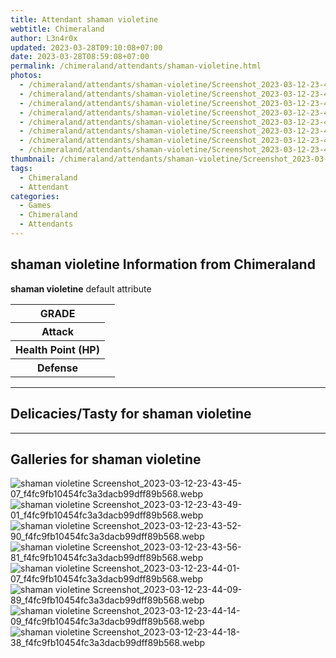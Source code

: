 ```yaml
---
title: Attendant shaman violetine
webtitle: Chimeraland
author: L3n4r0x
updated: 2023-03-28T09:10:08+07:00
date: 2023-03-28T08:59:08+07:00
permalink: /chimeraland/attendants/shaman-violetine.html
photos:
  - /chimeraland/attendants/shaman-violetine/Screenshot_2023-03-12-23-43-45-07_f4fc9fb10454fc3a3dacb99dff89b568.webp
  - /chimeraland/attendants/shaman-violetine/Screenshot_2023-03-12-23-43-49-01_f4fc9fb10454fc3a3dacb99dff89b568.webp
  - /chimeraland/attendants/shaman-violetine/Screenshot_2023-03-12-23-43-52-90_f4fc9fb10454fc3a3dacb99dff89b568.webp
  - /chimeraland/attendants/shaman-violetine/Screenshot_2023-03-12-23-43-56-81_f4fc9fb10454fc3a3dacb99dff89b568.webp
  - /chimeraland/attendants/shaman-violetine/Screenshot_2023-03-12-23-44-01-07_f4fc9fb10454fc3a3dacb99dff89b568.webp
  - /chimeraland/attendants/shaman-violetine/Screenshot_2023-03-12-23-44-09-89_f4fc9fb10454fc3a3dacb99dff89b568.webp
  - /chimeraland/attendants/shaman-violetine/Screenshot_2023-03-12-23-44-14-09_f4fc9fb10454fc3a3dacb99dff89b568.webp
  - /chimeraland/attendants/shaman-violetine/Screenshot_2023-03-12-23-44-18-38_f4fc9fb10454fc3a3dacb99dff89b568.webp
thumbnail: /chimeraland/attendants/shaman-violetine/Screenshot_2023-03-12-23-43-45-07_f4fc9fb10454fc3a3dacb99dff89b568.webp
tags:
  - Chimeraland
  - Attendant
categories:
  - Games
  - Chimeraland
  - Attendants
---
```


<section id="bootstrap-wrapper"><link rel="stylesheet" href="https://rawcdn.githack.com/dimaslanjaka/Web-Manajemen/0c3b5aa1813bd4abcd2c11bf3e37928b15c28664/css/bootstrap-5-3-0-alpha3-wrapper.css"/><h2>shaman violetine Information from Chimeraland</h2><p><b>shaman violetine</b> default attribute <table><tr><th>GRADE</th><td></td></tr><tr><th>Attack</th><td></td></tr><tr><th>Health Point (HP)</th><td></td></tr><tr><th>Defense</th><td></td></tr></table></p><hr/><h2>Delicacies/Tasty for shaman violetine</h2><hr/><div id="gallery"><h2>Galleries for shaman violetine</h2><div class="row"><div class="col-lg-6 col-12"><img src="/chimeraland/attendants/shaman-violetine/Screenshot_2023-03-12-23-43-45-07_f4fc9fb10454fc3a3dacb99dff89b568.webp" alt="shaman violetine Screenshot_2023-03-12-23-43-45-07_f4fc9fb10454fc3a3dacb99dff89b568.webp"/></div><div class="col-lg-6 col-12"><img src="/chimeraland/attendants/shaman-violetine/Screenshot_2023-03-12-23-43-49-01_f4fc9fb10454fc3a3dacb99dff89b568.webp" alt="shaman violetine Screenshot_2023-03-12-23-43-49-01_f4fc9fb10454fc3a3dacb99dff89b568.webp"/></div><div class="col-lg-6 col-12"><img src="/chimeraland/attendants/shaman-violetine/Screenshot_2023-03-12-23-43-52-90_f4fc9fb10454fc3a3dacb99dff89b568.webp" alt="shaman violetine Screenshot_2023-03-12-23-43-52-90_f4fc9fb10454fc3a3dacb99dff89b568.webp"/></div><div class="col-lg-6 col-12"><img src="/chimeraland/attendants/shaman-violetine/Screenshot_2023-03-12-23-43-56-81_f4fc9fb10454fc3a3dacb99dff89b568.webp" alt="shaman violetine Screenshot_2023-03-12-23-43-56-81_f4fc9fb10454fc3a3dacb99dff89b568.webp"/></div><div class="col-lg-6 col-12"><img src="/chimeraland/attendants/shaman-violetine/Screenshot_2023-03-12-23-44-01-07_f4fc9fb10454fc3a3dacb99dff89b568.webp" alt="shaman violetine Screenshot_2023-03-12-23-44-01-07_f4fc9fb10454fc3a3dacb99dff89b568.webp"/></div><div class="col-lg-6 col-12"><img src="/chimeraland/attendants/shaman-violetine/Screenshot_2023-03-12-23-44-09-89_f4fc9fb10454fc3a3dacb99dff89b568.webp" alt="shaman violetine Screenshot_2023-03-12-23-44-09-89_f4fc9fb10454fc3a3dacb99dff89b568.webp"/></div><div class="col-lg-6 col-12"><img src="/chimeraland/attendants/shaman-violetine/Screenshot_2023-03-12-23-44-14-09_f4fc9fb10454fc3a3dacb99dff89b568.webp" alt="shaman violetine Screenshot_2023-03-12-23-44-14-09_f4fc9fb10454fc3a3dacb99dff89b568.webp"/></div><div class="col-lg-6 col-12"><img src="/chimeraland/attendants/shaman-violetine/Screenshot_2023-03-12-23-44-18-38_f4fc9fb10454fc3a3dacb99dff89b568.webp" alt="shaman violetine Screenshot_2023-03-12-23-44-18-38_f4fc9fb10454fc3a3dacb99dff89b568.webp"/></div></div></div></section>